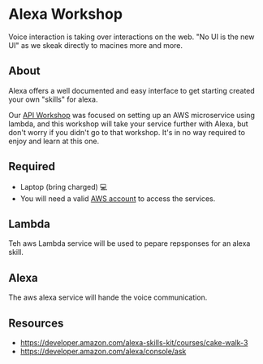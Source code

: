 # Alexa Workshop

Voice interaction is taking over interactions on the web. "No UI is the new UI" as we skeak directly to macines more and more.

## About

Alexa offers a well documented and easy interface to get starting created your own "skills" for alexa. 

Our [API Workshop](https://github.com/eugenewebdevs/workshops/tree/master/workshops-2019/microservice) was focused on setting up an AWS microservice using lambda, and this workshop will take your service further with Alexa, but don't worry if you didn't go to that workshop. It's in no way required to enjoy and learn at this one.

## Required

* Laptop (bring charged) 💻
* You will need a valid [AWS account](https://aws.amazon.com/free/) to access the services. 

## Lambda

Teh aws Lambda service will be used to pepare repsponses for an alexa skill.

## Alexa

The aws alexa service will hande the voice communication.

## Resources

* https://developer.amazon.com/alexa-skills-kit/courses/cake-walk-3
* https://developer.amazon.com/alexa/console/ask
